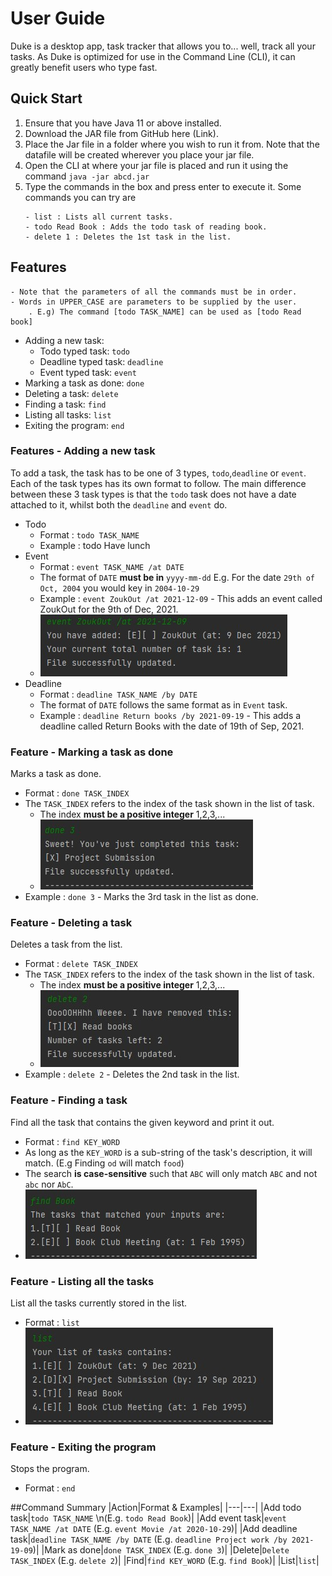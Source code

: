 # User Guide
Duke is a desktop app, task tracker that allows you to... well, track all your tasks.
As Duke is optimized for use in the Command Line (CLI), it can greatly benefit users who
type fast.
## Quick Start
1. Ensure that you have Java 11 or above installed.
2. Download the JAR file from GitHub here (Link).
3. Place the Jar file in a folder where you wish to run it from. Note that
the datafile will be created wherever you place your jar file.
4. Open the CLI at where your jar file is placed and run it using the command
`java -jar abcd.jar`
5. Type the commands in the box and press enter to execute it. Some commands you can try are
   ```
   - list : Lists all current tasks.
   - todo Read Book : Adds the todo task of reading book.
   - delete 1 : Deletes the 1st task in the list. 
   ```
## Features
```
- Note that the parameters of all the commands must be in order.
- Words in UPPER_CASE are parameters to be supplied by the user.
    . E.g) The command [todo TASK_NAME] can be used as [todo Read book]
```
* Adding a new task:
    * Todo typed task: `todo`
    * Deadline typed task: `deadline`
    * Event typed task: `event`
* Marking a task as done: `done`
* Deleting a task: `delete`
* Finding a task: `find`
* Listing all tasks: `list`
* Exiting the program: `end`
### Features - Adding a new task
To add a task, the task has to be one of 3 types, `todo`,`deadline` or `event`.
Each of the task types has its own format to follow. The main difference between these 3
task types is that the `todo` task does not have a date attached to it, whilst both the `deadline`
and `event` do.

* Todo
    * Format : `todo TASK_NAME`
    * Example : todo Have lunch
* Event
    * Format : `event TASK_NAME /at DATE`
    * The format of `DATE` **must be in** `yyyy-mm-dd` E.g. For the date `29th of Oct, 2004` you would key in `2004-10-29`
    * Example : `event ZoukOut /at 2021-12-09` - This adds an event called ZoukOut for the 9th of Dec, 2021.
  * ![Adding Event](/images/addEvent.jpg)
* Deadline
    * Format : `deadline TASK_NAME /by DATE`
    * The format of `DATE` follows the same format as in `Event` task.
    * Example : `deadline Return books /by 2021-09-19` - This adds a deadline called Return Books with the date of 19th of Sep, 2021.
### Feature - Marking a task as done
Marks a task as done.
* Format : `done TASK_INDEX`
* The `TASK_INDEX` refers to the index of the task shown in the list of task.
  * The index **must be a positive integer** 1,2,3,...
  * ![Done Task](/images/doneEvent.jpg)
* Example : `done 3` - Marks the 3rd task in the list as done.

### Feature - Deleting a task
Deletes a task from the list.

* Format : `delete TASK_INDEX`
* The `TASK_INDEX` refers to the index of the task shown in the list of task.
    * The index **must be a positive integer** 1,2,3,...
    * ![Delete Task](/images/deleteTask.jpg)
* Example : `delete 2` - Deletes the 2nd task in the list.

### Feature - Finding a task
Find all the task that contains the given keyword and print it out.
* Format : `find KEY_WORD`
* As long as the `KEY_WORD` is a sub-string of the task's description, it will match. (E.g Finding `od` will match `food`)  
* The search **is case-sensitive** such that `ABC` will only match `ABC` and not `abc` nor `AbC`.
* ![Find Task](/images/findEvent.jpg)
### Feature - Listing all the tasks

List all the tasks currently stored in the list.
* Format : `list`
* ![List Task](/images/listEvent.jpg)

### Feature - Exiting the program
Stops the program.
* Format : `end`

##Command Summary
|Action|Format & Examples|
|---|---|
|Add todo task|`todo TASK_NAME` \\n(E.g. `todo Read Book`)|
|Add event task|`event TASK_NAME /at DATE` (E.g. `event Movie /at 2020-10-29`)|
|Add deadline task|`deadline TASK_NAME /by DATE` (E.g. `deadline Project work /by 2021-19-09`)|
|Mark as done|`done TASK_INDEX` (E.g. `done 3`)|
|Delete|`Delete TASK_INDEX` (E.g. `delete 2`)|
|Find|`find KEY_WORD` (E.g. `find Book`)|
|List|`list`|

